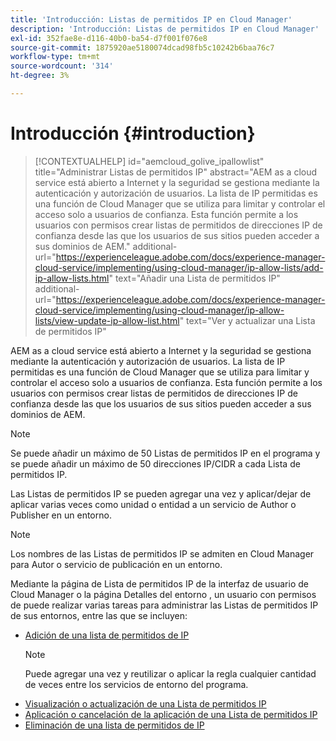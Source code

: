 ```yaml
---
title: 'Introducción: Listas de permitidos IP en Cloud Manager'
description: 'Introducción: Listas de permitidos IP en Cloud Manager'
exl-id: 352fae8e-d116-40b0-ba54-d7f001f076e8
source-git-commit: 1875920ae5180074dcad98fb5c10242b6baa76c7
workflow-type: tm+mt
source-wordcount: '314'
ht-degree: 3%

---
```


# Introducción {#introduction}

>[!CONTEXTUALHELP]
>id="aemcloud_golive_ipallowlist"
>title="Administrar Listas de permitidos IP"
>abstract="AEM as a cloud service está abierto a Internet y la seguridad se gestiona mediante la autenticación y autorización de usuarios. La lista de IP permitidas es una función de Cloud Manager que se utiliza para limitar y controlar el acceso solo a usuarios de confianza. Esta función permite a los usuarios con permisos crear listas de permitidos de direcciones IP de confianza desde las que los usuarios de sus sitios pueden acceder a sus dominios de AEM."
>additional-url="https://experienceleague.adobe.com/docs/experience-manager-cloud-service/implementing/using-cloud-manager/ip-allow-lists/add-ip-allow-lists.html" text="Añadir una Lista de permitidos IP"
>additional-url="https://experienceleague.adobe.com/docs/experience-manager-cloud-service/implementing/using-cloud-manager/ip-allow-lists/view-update-ip-allow-list.html" text="Ver y actualizar una Lista de permitidos IP"

AEM as a cloud service está abierto a Internet y la seguridad se gestiona mediante la autenticación y autorización de usuarios. La lista de IP permitidas es una función de Cloud Manager que se utiliza para limitar y controlar el acceso solo a usuarios de confianza. Esta función permite a los usuarios con permisos crear listas de permitidos de direcciones IP de confianza desde las que los usuarios de sus sitios pueden acceder a sus dominios de AEM.

>[!NOTE]
>Se puede añadir un máximo de 50 Listas de permitidos IP en el programa y se puede añadir un máximo de 50 direcciones IP/CIDR a cada Lista de permitidos IP.

Las Listas de permitidos IP se pueden agregar una vez y aplicar/dejar de aplicar varias veces como unidad o entidad a un servicio de Author o Publisher en un entorno.

>[!NOTE]
>Los nombres de las Listas de permitidos IP se admiten en Cloud Manager para Autor o servicio de publicación en un entorno.

Mediante la página de Lista de permitidos IP de la interfaz de usuario de Cloud Manager o la página Detalles del entorno , un usuario con permisos de puede realizar varias tareas para administrar las Listas de permitidos IP de sus entornos, entre las que se incluyen:

* [Adición de una lista de permitidos de IP](/help/implementing/cloud-manager/ip-allow-lists/add-ip-allow-lists.md)
   >[!NOTE]
   > Puede agregar una vez y reutilizar o aplicar la regla cualquier cantidad de veces entre los servicios de entorno del programa.
* [Visualización o actualización de una Lista de permitidos IP](/help/implementing/cloud-manager/ip-allow-lists/view-update-ip-allow-list.md)
* [Aplicación o cancelación de la aplicación de una Lista de permitidos IP](/help/implementing/cloud-manager/ip-allow-lists/apply-allow-list.md)
* [Eliminación de una lista de permitidos de IP](/help/implementing/cloud-manager/ip-allow-lists/delete-ip-allow-list.md)
